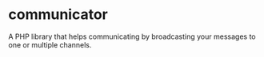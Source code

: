 # communicator
A PHP library that helps communicating by broadcasting your messages to one or multiple channels.
